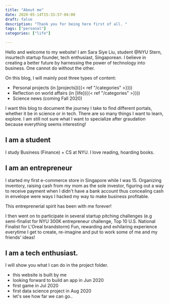 ```yaml
---
title: "About me"
date: 2020-05-14T15:33:57-04:00
draft: false
description: "Thank you for being here first of all. "
tags: ["personal"]
categories: ["life"]

---
```





Hello and welcome to my website! I am Sara Siye Liu, student @NYU Stern, insurtech startup founder, tech enthusiast, Singaporean. I believe in creating a better future by harnessing the power of technology into business. One cannot do without the other.
<!--more--> 

On this blog, I will mainly post three types of content:
* Personal projects (in [projects]({{< ref "/categories" >}}))
* Reflection on world affairs (in [life]({{< ref "/categories" >}}))
* Science news (coming Fall 2020)

I want this blog to document the journey I take to find different portals, whether it be in science or in tech. There are so many things I want to learn, explore. I am still not sure what I want to specialize after graudation because everything seems interesting! 

## I am a student

I study Business (Finance) + CS at NYU.
I love reading, hoarding books.

## I am an entrepreneur

I started my first e-commerce store in Singapore while I was 15. Organizing inventory, raising cash from my mom as the sole investor, figuring out a way to receive payment when I didn't have a bank account thus concealing cash in envelope were ways I hacked my way to make business profitable. 

This entreprenerial spirit has been with me forever!

I then went on to participate in several startup pitching challenges (e.g semi-finalist for NYU 300K entrepreneur challenge, Top 10 U.S. National Finalist for L'Oreal brandstorm)
Fun, rewarding and exhilaring experience everytime I get to create, re-imagine and put to work some of me and my friends' ideas!

## I am a tech enthusiast.

I will show you what I can do in the project folder.

* this website is built by me
* looking forward to build an app in Jun 2020
* first game in Jul 2020
* first data science project in Aug 2020
* let's see how far we can go..


